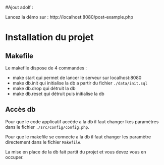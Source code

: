 #Ajout adolf :

Lancez la démo sur : http://localhost:8080/post-example.php

# Installation du projet

## Makefile

Le makefile dispose de 4 commandes :
* make start qui permet de lancer le serveur sur localhost:8080
* make db.init qui initialise la db a partir du fichier `./data/init.sql`
* make db.drop qui détruit la db
* make db.reset qui détruit puis initialise la db

## Accès db

Pour que le code applicatif accède a la db il faut changer lkes paramètres dans le fichier `./src/config/config.php`.

Pour que le makefile se connecte a la db il faut changer les paramètre directement dans le fichier `Makefile`.

La mise en place de la db fait partit du projet  et vous devez vous en occuper.
